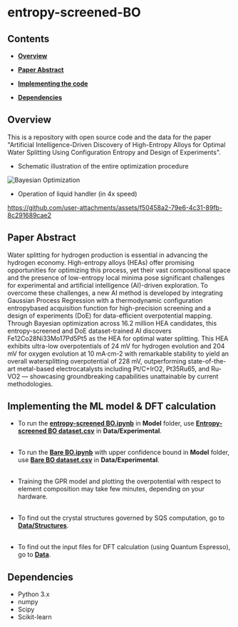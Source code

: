 # entropy-screened-BO

## Contents
+ **[Overview](
https://github.com/jihoonkim2000/entropy-screened-BO/blob/main/README.md#overview)**

+ **[Paper Abstract](https://github.com/jihoonkim2000/entropy-screened-BO/tree/main?tab=readme-ov-file#paper-abstract)**
  

+ **[Implementing the code](https://github.com/jihoonkim2000/entropy-screened-BO/tree/main#implementing-the-code)**


+ **[Dependencies](https://github.com/jihoonkim2000/entropy-screened-BO/tree/main?tab=readme-ov-file#dependencies)**


## Overview
This is a repository with open source code and the data for the paper "Artificial Intelligence-Driven Discovery of High-Entropy Alloys for Optimal Water Splitting Using Configuration Entropy and Design of Experiments". <br/>
+ Schematic illustration of the entire optimization procedure

![Bayesian Optimization](https://github.com/user-attachments/assets/2bbf421b-ab5e-47fa-9391-395da2577e90)

+ Operation of liquid handler (in 4x speed)
  
https://github.com/user-attachments/assets/f50458a2-79e6-4c31-89fb-8c291689cae2


## Paper Abstract
Water splitting for hydrogen production is essential in advancing the hydrogen economy. High-entropy alloys (HEAs) offer promising opportunities for optimizing this process, yet their vast compositional space and the presence of low-entropy local minima pose significant challenges for experimental and artificial intelligence (AI)-driven exploration. To overcome these challenges, a new AI method is developed by integrating Gaussian Process Regression with a thermodynamic configuration entropybased acquisition function for high-precision screening and a design of experiments (DoE) for data-efficient overpotential mapping. Through Bayesian optimization across 16.2 million HEA candidates, this entropy-screened and DoE dataset-trained AI discovers Fe12Co28Ni33Mo17Pd5Pt5 as the HEA for optimal water splitting. This HEA exhibits ultra-low overpotentials of 24 mV for hydrogen evolution and 204 mV for oxygen evolution at 10 mA·cm-2 with remarkable stability to yield an overall watersplitting overpotential of 228 mV, outperforming state-of-the-art metal-based electrocatalysts including Pt/C+IrO2, Pt35Ru65, and Ru-VO2 — showcasing groundbreaking capabilities unattainable by current methodologies.


## Implementing the ML model & DFT calculation

+ To run the [**entropy-screened BO.ipynb**](https://github.com/jihoonkim2000/entropy-screened-BO/blob/main/Model/Entropy-screened%20BO.ipynb) in **Model** folder, use [**Entropy-screened BO dataset.csv**](https://github.com/jihoonkim2000/entropy-screened-BO/blob/main/Data/Experimental/Entropy-screened%20BO%20dataset.csv) in **Data/Experimental**.
<br/><br/>

+ To run the [**Bare BO.ipynb**](https://github.com/jihoonkim2000/entropy-screened-BO/blob/main/Model/Bare%20BO.ipynb) with upper confidence bound in **Model** folder, use [**Bare BO dataset.csv**](https://github.com/jihoonkim2000/entropy-screened-BO/blob/main/Data/Experimental/Bare%20BO%20dataset.csv) in **Data/Experimental**.
<br/><br/>

+ Training the GPR model and plotting the overpotential with respect to element composition may take few minutes, depending on your hardware.
<br/><br/>

+ To find out the crystal structures governed by SQS computation, go to [**Data/Structures**](https://github.com/jihoonkim2000/entropy-screened-BO/tree/main/Data/Structures).
<br/><br/>

+ To find out the input files for DFT calculation (using Quantum Espresso), go to [**Data**](https://github.com/jihoonkim2000/entropy-screened-BO/tree/main/Data).

## Dependencies
+ Python 3.x <br/>
+ numpy <br/>
+ Scipy <br/>
+ Scikit-learn


